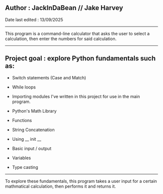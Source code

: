 Author : JackInDaBean // Jake Harvey
-------------------------------------

Date last edited : 13/09/2025

-------------------------------------

This program is a command-line calculator that asks the user to select a calculation, then enter the numbers for said calculation.

-------------------------------------

Project goal : explore Python fundamentals such as:
---------------------------------------------------

- Switch statements (Case and Match)

- While loops

- Importing modules I've written in this project for use in the main program.

- Python's Math Library

- Functions

- String Concatenation

- Using __ init __

- Basic input / output

- Variables

- Type casting

-------------------------------------


To explore these fundamentals, this program takes a user input for a certain mathmatical calculation, then performs it and returns it.
